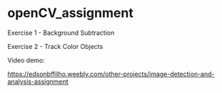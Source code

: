 # openCV_assignment


Exercise 1 - Background Subtraction


Exercise 2 - Track Color Objects


Video demo:

https://edsonbffilho.weebly.com/other-projects/image-detection-and-analysis-assignment

